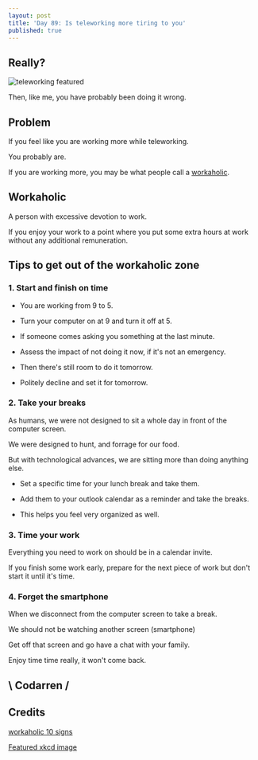 ```yaml
---
layout: post
title: 'Day 89: Is teleworking more tiring to you'
published: true
---
```

## Really?
![teleworking featured](https://github.com/codarrenvelvindron/codarrenvelvindron.github.io/raw/master/images/efficiency.png)

Then, like me, you have probably been doing it wrong.

## Problem
If you feel like you are working more while teleworking.

You probably are.

If you are working more, you may be what people call a [workaholic](https://www.european-business.com/listicles/0010-ten-signs-that-you-are-a-workaholic).

## Workaholic
A person with excessive devotion to work.

If you enjoy your work to a point where you put some extra hours at work without any additional remuneration.

## Tips to get out of the workaholic zone

### 1. Start and finish on time
- You are working from 9 to 5.

- Turn your computer on at 9 and turn it off at 5.

- If someone comes asking you something at the last minute.

- Assess the impact of not doing it now, if it's not an emergency.

- Then there's still room to do it tomorrow.

- Politely decline and set it for tomorrow.


### 2. Take your breaks
As humans, we were not designed to sit a whole day in front of the computer screen.

We were designed to hunt, and forrage for our food.

But with technological advances, we are sitting more than doing anything else.

- Set a specific time for your lunch break and take them.

- Add them to your outlook calendar as a reminder and take the breaks.

- This helps you feel very organized as well.

### 3. Time your work

Everything you need to work on should be in a calendar invite.

If you finish some work early, prepare for the next piece of work but don't start it until it's time.

### 4. Forget the smartphone

When we disconnect from the computer screen to take  a break.

We should not be watching another screen (smartphone)

Get off that screen and go have a chat with your family.

Enjoy time time really, it won't come back.


## \ Codarren /

## Credits
[workaholic 10 signs](https://www.european-business.com/listicles/0010-ten-signs-that-you-are-a-workaholic)

[Featured xkcd image](https://imgs.xkcd.com/comics/efficiency.png)